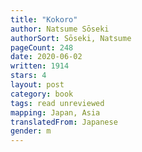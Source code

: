 ```yaml
---
title: "Kokoro"
author: Natsume Sōseki
authorSort: Sōseki, Natsume
pageCount: 248
date: 2020-06-02
written: 1914
stars: 4
layout: post
category: book
tags: read unreviewed
mapping: Japan, Asia
translatedFrom: Japanese
gender: m
---
```

